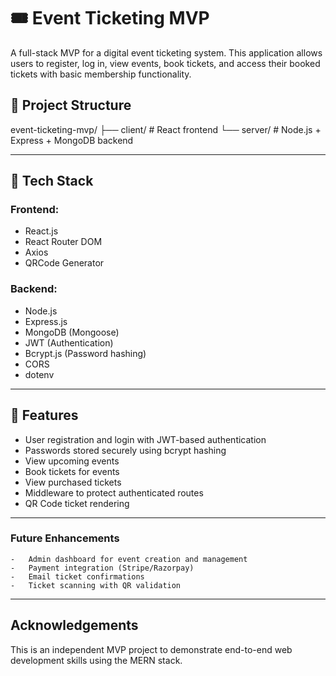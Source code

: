 # 🎟️ Event Ticketing MVP

A full-stack MVP for a digital event ticketing system. This application allows users to register, log in, view events, book tickets, and access their booked tickets with basic membership functionality.

## 📁 Project Structure
event-ticketing-mvp/
├── client/      # React frontend
└── server/      # Node.js + Express + MongoDB backend

---

## 🔧 Tech Stack

### Frontend:
- React.js
- React Router DOM
- Axios
- QRCode Generator

### Backend:
- Node.js
- Express.js
- MongoDB (Mongoose)
- JWT (Authentication)
- Bcrypt.js (Password hashing)
- CORS
- dotenv

---

## 🔐 Features

- User registration and login with JWT-based authentication
- Passwords stored securely using bcrypt hashing
- View upcoming events
- Book tickets for events
- View purchased tickets
- Middleware to protect authenticated routes
- QR Code ticket rendering

---
### Future Enhancements
	-	Admin dashboard for event creation and management
	-	Payment integration (Stripe/Razorpay)
	-	Email ticket confirmations
	-	Ticket scanning with QR validation
---
## Acknowledgements

This is an independent MVP project to demonstrate end-to-end web development skills using the MERN stack.
